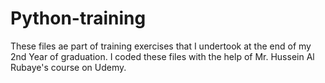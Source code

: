 # Python-training

These files ae part of training exercises that I undertook at the end of my 2nd Year of graduation. I coded these files with the help of Mr. Hussein Al Rubaye's course on Udemy.
